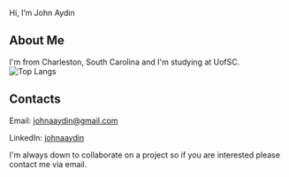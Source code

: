 Hi, I’m John Aydin

## About Me
I'm from Charleston, South Carolina and I'm studying at UofSC.
![Top Langs](https://github-readme-stats.vercel.app/api/top-langs/?username=John-A-Aydin&layout=compact)

## Contacts
Email:    johnaaydin@gmail.com

LinkedIn: [johnaaydin](https://www.linkedin.com/in/johnaaydin/)

I'm always down to collaborate on a project so if you are interested please contact me via email.



<!---
John-A-Aydin/John-A-Aydin is a ✨ special ✨ repository because its `README.md` (this file) appears on your GitHub profile.
You can click the Preview link to take a look at your changes.
--->
